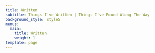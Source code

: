 ```yaml
---
title: Written
subtitle: Things I've Written | Things I've Found Along The Way
background_style: style5
menus:
  main:
    title: Written
    weight: 1
template: page
---
```


